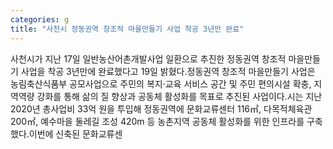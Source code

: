 ```yaml
---
categories: g
title: "사천시 정동권역 창조적 마을만들기 사업 착공 3년만 완료"
---
```

사천시가 지난 17일 일반농산어촌개발사업 일환으로 추진한 정동권역 창조적 마을만들기 사업을 착공 3년만에 완료했다고 19일 밝혔다.정동권역 창조적 마을만들기 사업은 농림축산식품부 공모사업으로 주민의 복지·교육 서비스 공간 및 주민 편의시설 확충, 지역역량 강화를 통해 삶의 질 향상과 공동체 활성화를 목표로 추진된 사업이다.시는 지난 2020년 총사업비 33억 원을 투입해 정동권역에 문화교류센터 116㎡, 다목적체육관 200㎡, 예수마을 둘레길 조성 420m 등 농촌지역 공동체 활성화를 위한 인프라를 구축했다.이번에 신축된 문화교류센